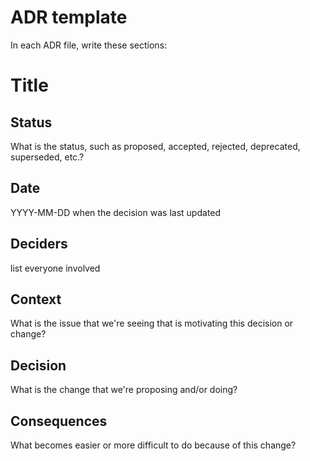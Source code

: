 # ADR template

In each ADR file, write these sections:

# Title

## Status

What is the status, such as proposed, accepted, rejected, deprecated, superseded, etc.?

## Date

YYYY-MM-DD when the decision was last updated

## Deciders

list everyone involved

## Context

What is the issue that we're seeing that is motivating this decision or change?

## Decision

What is the change that we're proposing and/or doing?

## Consequences

What becomes easier or more difficult to do because of this change?